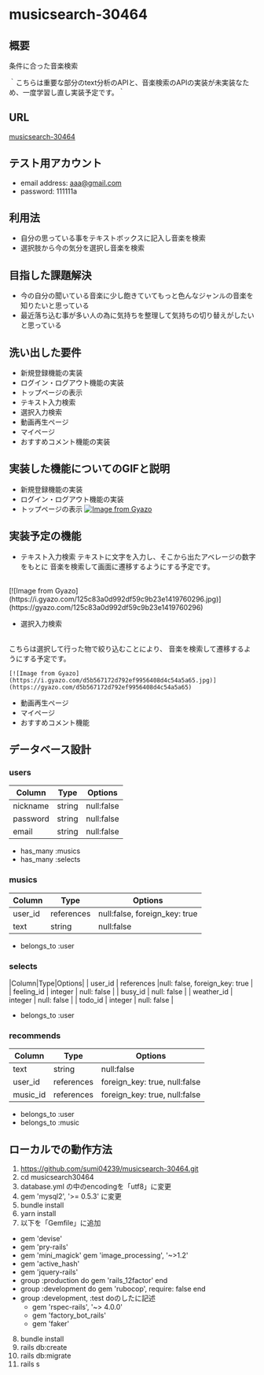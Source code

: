# musicsearch-30464

## 概要
  条件に合った音楽検索

  ｀こちらは重要な部分のtext分析のAPIと、音楽検索のAPIの実装が未実装なため、一度学習し直し実装予定です。｀

## URL
[musicsearch-30464](https://musicsearch-30464.herokuapp.com/)

## テスト用アカウント
  - email address: aaa@gmail.com
  - password: 111111a

## 利用法
  - 自分の思っている事をテキストボックスに記入し音楽を検索
  - 選択肢から今の気分を選択し音楽を検索

## 目指した課題解決
  - 今の自分の聞いている音楽に少し飽きていてもっと色んなジャンルの音楽を知りたいと思っている
  - 最近落ち込む事が多い人の為に気持ちを整理して気持ちの切り替えがしたいと思っている

## 洗い出した要件
  - 新規登録機能の実装
  - ログイン・ログアウト機能の実装
  - トップページの表示
  - テキスト入力検索
  - 選択入力検索
  - 動画再生ページ
  - マイページ
  - おすすめコメント機能の実装

## 実装した機能についてのGIFと説明
  - 新規登録機能の実装
  - ログイン・ログアウト機能の実装
  - トップページの表示
    [![Image from Gyazo](https://i.gyazo.com/873e42edb7a31165419df27d90bed9da.jpg)](https://gyazo.com/873e42edb7a31165419df27d90bed9da)


## 実装予定の機能
  - テキスト入力検索
    テキストに文字を入力し、そこから出たアベレージの数字をもとに
    音楽を検索して画面に遷移するようにする予定です。
<br/>
    [![Image from Gyazo](https://i.gyazo.com/125c83a0d992df59c9b23e1419760296.jpg)](https://gyazo.com/125c83a0d992df59c9b23e1419760296)

  - 選択入力検索
  <br/>
    こちらは選択して行った物で絞り込むことにより、
    音楽を検索して遷移するようにする予定です。
    
    [![Image from Gyazo](https://i.gyazo.com/d5b567172d792ef9956408d4c54a5a65.jpg)](https://gyazo.com/d5b567172d792ef9956408d4c54a5a65)
    
  - 動画再生ページ
  - マイページ
  - おすすめコメント機能



## データベース設計

### users

|Column              |Type     |Options                |
|--------------------|---------|-----------------------|
| nickname           | string  | null:false            |
| password           | string  | null:false            |
| email              | string  | null:false            |

- has_many :musics
- has_many :selects

### musics

|Column              |Type     |Options           |
|-----------------|---------|---------------------|
| user_id            | references  | null:false, foreign_key: true          |
| text         | string    | null:false          |

- belongs_to :user

### selects

|Column|Type|Options|
| user_id | references |null: false, foreign_key: true |
| feeling_id | integer | null: false |
| busy_id | null: false |
| weather_id | integer | null: false | 
| todo_id | integer | null: false |

- belongs_to :user

### recommends

|Column        |Type     |Options                           |
|--------------|---------|----------------------------------|
| text         | string  | null:false                       |
| user_id      | references | foreign_key: true, null:false |
| music_id     | references | foreign_key: true, null:false |

- belongs_to :user
- belongs_to :music

## ローカルでの動作方法

1. https://github.com/sumi04239/musicsearch-30464.git
2. cd musicsearch30464
3. database.yml の中のencodingを「utf8」に変更
4. gem 'mysql2', '>= 0.5.3' に変更
5. bundle install
6. yarn install
7. 以下を「Gemfile」に追加
  - gem 'devise'
  - gem 'pry-rails'
  - gem 'mini_magick'
    gem 'image_processing', '~>1.2'
  - gem 'active_hash'
  - gem 'jquery-rails'
  - group :production do
    gem 'rails_12factor'
  end
  - group :development do
    gem 'rubocop', require: false
  end
  - group :development, :test doのしたに記述
    - gem 'rspec-rails', '~> 4.0.0'
    - gem 'factory_bot_rails'
    - gem 'faker'
8. bundle install
9. rails db:create
10. rails db:migrate
11. rails s
